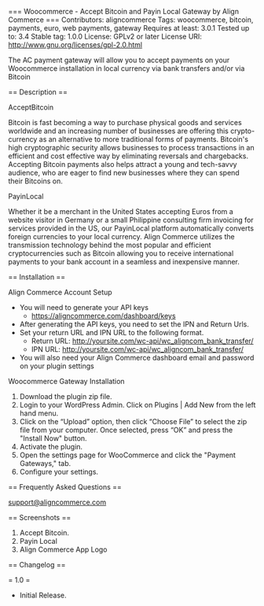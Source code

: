 ===  Woocommerce - Accept Bitcoin and Payin Local Gateway by Align Commerce  ===
Contributors: aligncommerce
Tags: woocommerce, bitcoin, payments, euro, web payments, gateway
Requires at least: 3.0.1
Tested up to: 3.4
Stable tag: 1.0.0
License: GPLv2 or later
License URI: http://www.gnu.org/licenses/gpl-2.0.html

The AC payment gateway will allow you to accept payments on your Woocommerce installation in local currency via bank transfers and/or via Bitcoin

== Description ==

AcceptBitcoin

Bitcoin is fast becoming a way to purchase physical goods and services worldwide and an increasing number of businesses are offering this crypto-currency as an alternative to more traditional forms of payments. Bitcoin's high cryptographic security allows businesses to process transactions in an efficient and cost effective way by eliminating reversals and chargebacks. Accepting Bitcoin payments also helps attract a young and tech-savvy audience, who are eager to find new businesses where they can spend their Bitcoins on. 

PayinLocal

Whether it be a merchant in the United States accepting Euros from a website visitor in Germany or a small Philippine consulting firm invoicing for services provided in the US, our PayinLocal platform automatically converts foreign currencies to your local currency. Align Commerce utilizes the transmission technology behind the most popular and efficient cryptocurrencies such as Bitcoin allowing you to receive international payments to your bank account in a seamless and inexpensive manner.

== Installation ==

Align Commerce Account Setup
- You will need to generate your API keys 
  * https://aligncommerce.com/dashboard/keys 
- After generating the API keys, you need to set the IPN and Return Urls.
- Set your return URL and IPN URL to the following format. 
  * Return URL: http://yoursite.com/wc-api/wc_aligncom_bank_transfer/
  * IPN URL: http://yoursite.com/wc-api/wc_aligncom_bank_transfer/
- You will also need your Align Commerce dashboard email and password on your plugin settings

Woocommerce Gateway Installation 
1. Download the plugin zip file.
2. Login to your WordPress Admin. Click on Plugins | Add New from the left hand menu.
3. Click on the “Upload” option, then click “Choose File” to select the zip file from your computer. Once selected, press “OK” and press the "Install Now" button.
4. Activate the plugin.
5. Open the settings page for WooCommerce and click the "Payment Gateways," tab.
6. Configure your settings.

== Frequently Asked Questions ==

support@aligncommerce.com

== Screenshots ==

1. Accept Bitcoin.
2. Payin Local
3. Align Commerce App Logo

== Changelog ==

= 1.0 =
* Initial Release.